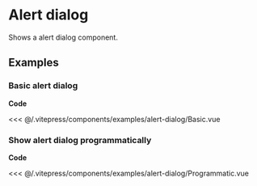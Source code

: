 <script setup>
import Basic from '../.vitepress/components/examples/alert-dialog/Basic.vue'
import Programmatic from '../.vitepress/components/examples/alert-dialog/Programmatic.vue'
</script>

# Alert dialog

Shows a alert dialog component.

## Examples

### Basic alert dialog
<Example>
  <Basic />
</Example>

**Code**

<<< @/.vitepress/components/examples/alert-dialog/Basic.vue

### Show alert dialog programmatically
<Example>
  <Programmatic />
</Example>

**Code**

<<< @/.vitepress/components/examples/alert-dialog/Programmatic.vue

